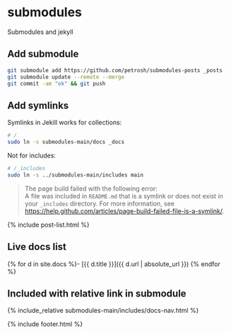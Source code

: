 # submodules
Submodules and jekyll

## Add submodule

```sh
git submodule add https://github.com/petrosh/submodules-posts _posts
git submodule update --remote --merge
git commit -am "ok" && git push
```

## Add symlinks

Symlinks in Jekill works for collections:

```sh
# /
sudo ln -s submodules-main/docs _docs
```

Not for includes:

```sh
# /_includes
sudo ln -s ../submodules-main/includes main
```

> The page build failed with the following error:  
  A file was included in `README.md` that is a symlink or does not exist in your `_includes` directory. For more information, see https://help.github.com/articles/page-build-failed-file-is-a-symlink/.

{% include post-list.html %}

## Live docs list

{% for d in site.docs %}- [{{ d.title }}]({{ d.url | absolute_url }})
{% endfor %}

## Included with relative link in submodule

{% include_relative submodules-main/includes/docs-nav.html %}

{% include footer.html %}
